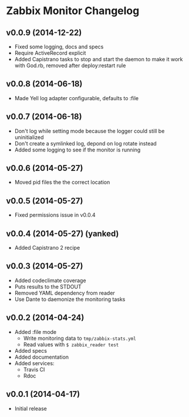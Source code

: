 # Zabbix Monitor Changelog

## v0.0.9 (2014-12-22)

- Fixed some logging, docs and specs
- Require ActiveRecord explicit
- Added Capistrano tasks to stop and start the daemon to make it work with God.rb, removed after deploy:restart rule

## v0.0.8 (2014-06-18)

- Made Yell log adapter configurable, defaults to :file

## v0.0.7 (2014-06-18)

- Don't log while setting mode because the logger could still be uninitialized
- Don't create a symlinked log, depond on log rotate instead
- Added some logging to see if the monitor is running

## v0.0.6 (2014-05-27)

- Moved pid files the the correct location

## v0.0.5 (2014-05-27)

- Fixed permissions issue in v0.0.4

## v0.0.4 (2014-05-27) (yanked)

- Added Capistrano 2 recipe

## v0.0.3 (2014-05-27)

- Added codeclimate coverage
- Puts results to the STDOUT
- Removed YAML dependency from reader
- Use Dante to daemonize the monitoring tasks

## v0.0.2 (2014-04-24)

- Added :file mode
    - Write monitoring data to `tmp/zabbix-stats.yml`
    - Read values with `$ zabbix_reader test`
- Added specs
- Added documentation
- Added services:
    - Travis CI
    - Rdoc

## v0.0.1 (2014-04-17)

- Initial release
